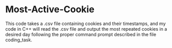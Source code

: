 # Most-Active-Cookie
This code takes a .csv file containing cookies and their timestamps, and my code in C++ will read the .csv file and output the most repeated cookies in a desired day following the proper command prompt described in the file coding_task.
